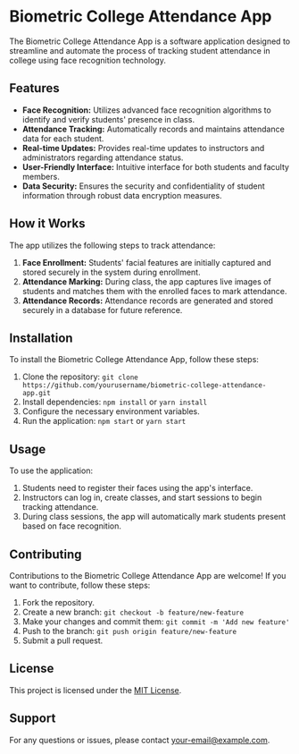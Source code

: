 # Biometric College Attendance App

The Biometric College Attendance App is a software application designed to streamline and automate the process of tracking student attendance in college using face recognition technology.

## Features

- **Face Recognition:** Utilizes advanced face recognition algorithms to identify and verify students' presence in class.
- **Attendance Tracking:** Automatically records and maintains attendance data for each student.
- **Real-time Updates:** Provides real-time updates to instructors and administrators regarding attendance status.
- **User-Friendly Interface:** Intuitive interface for both students and faculty members.
- **Data Security:** Ensures the security and confidentiality of student information through robust data encryption measures.

## How it Works

The app utilizes the following steps to track attendance:

1. **Face Enrollment:** Students' facial features are initially captured and stored securely in the system during enrollment.
2. **Attendance Marking:** During class, the app captures live images of students and matches them with the enrolled faces to mark attendance.
3. **Attendance Records:** Attendance records are generated and stored securely in a database for future reference.

## Installation

To install the Biometric College Attendance App, follow these steps:

1. Clone the repository: `git clone https://github.com/yourusername/biometric-college-attendance-app.git`
2. Install dependencies: `npm install` or `yarn install`
3. Configure the necessary environment variables.
4. Run the application: `npm start` or `yarn start`

## Usage

To use the application:

1. Students need to register their faces using the app's interface.
2. Instructors can log in, create classes, and start sessions to begin tracking attendance.
3. During class sessions, the app will automatically mark students present based on face recognition.

## Contributing

Contributions to the Biometric College Attendance App are welcome! If you want to contribute, follow these steps:

1. Fork the repository.
2. Create a new branch: `git checkout -b feature/new-feature`
3. Make your changes and commit them: `git commit -m 'Add new feature'`
4. Push to the branch: `git push origin feature/new-feature`
5. Submit a pull request.

## License

This project is licensed under the [MIT License](LICENSE).

## Support

For any questions or issues, please contact [your-email@example.com](mailto:your-email@example.com).
